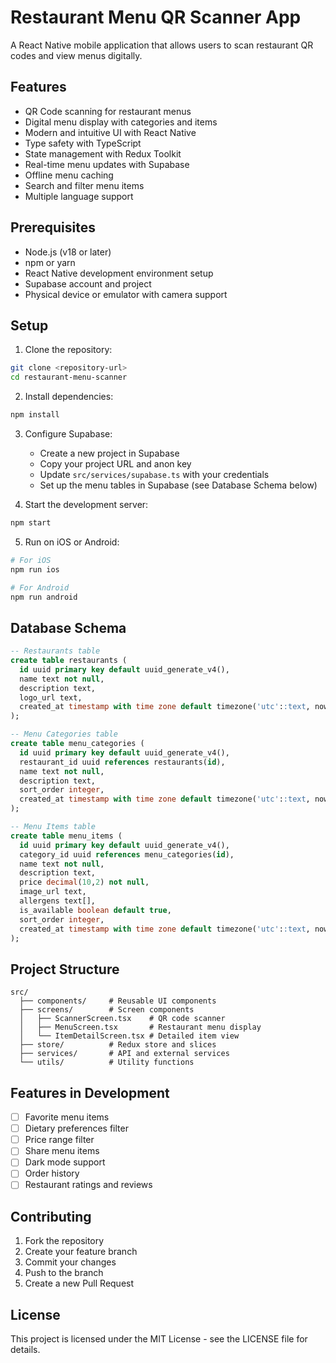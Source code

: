# Restaurant Menu QR Scanner App

A React Native mobile application that allows users to scan restaurant QR codes and view menus digitally.

## Features

- QR Code scanning for restaurant menus
- Digital menu display with categories and items
- Modern and intuitive UI with React Native
- Type safety with TypeScript
- State management with Redux Toolkit
- Real-time menu updates with Supabase
- Offline menu caching
- Search and filter menu items
- Multiple language support

## Prerequisites

- Node.js (v18 or later)
- npm or yarn
- React Native development environment setup
- Supabase account and project
- Physical device or emulator with camera support

## Setup

1. Clone the repository:
```bash
git clone <repository-url>
cd restaurant-menu-scanner
```

2. Install dependencies:
```bash
npm install
```

3. Configure Supabase:
   - Create a new project in Supabase
   - Copy your project URL and anon key
   - Update `src/services/supabase.ts` with your credentials
   - Set up the menu tables in Supabase (see Database Schema below)

4. Start the development server:
```bash
npm start
```

5. Run on iOS or Android:
```bash
# For iOS
npm run ios

# For Android
npm run android
```

## Database Schema

```sql
-- Restaurants table
create table restaurants (
  id uuid primary key default uuid_generate_v4(),
  name text not null,
  description text,
  logo_url text,
  created_at timestamp with time zone default timezone('utc'::text, now())
);

-- Menu Categories table
create table menu_categories (
  id uuid primary key default uuid_generate_v4(),
  restaurant_id uuid references restaurants(id),
  name text not null,
  description text,
  sort_order integer,
  created_at timestamp with time zone default timezone('utc'::text, now())
);

-- Menu Items table
create table menu_items (
  id uuid primary key default uuid_generate_v4(),
  category_id uuid references menu_categories(id),
  name text not null,
  description text,
  price decimal(10,2) not null,
  image_url text,
  allergens text[],
  is_available boolean default true,
  sort_order integer,
  created_at timestamp with time zone default timezone('utc'::text, now())
);
```

## Project Structure

```
src/
  ├── components/     # Reusable UI components
  ├── screens/        # Screen components
  │   ├── ScannerScreen.tsx    # QR code scanner
  │   ├── MenuScreen.tsx       # Restaurant menu display
  │   └── ItemDetailScreen.tsx # Detailed item view
  ├── store/          # Redux store and slices
  ├── services/       # API and external services
  └── utils/          # Utility functions
```

## Features in Development

- [ ] Favorite menu items
- [ ] Dietary preferences filter
- [ ] Price range filter
- [ ] Share menu items
- [ ] Dark mode support
- [ ] Order history
- [ ] Restaurant ratings and reviews

## Contributing

1. Fork the repository
2. Create your feature branch
3. Commit your changes
4. Push to the branch
5. Create a new Pull Request

## License

This project is licensed under the MIT License - see the LICENSE file for details. 
